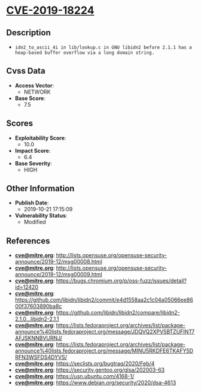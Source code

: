 
# [CVE-2019-18224](http://lists.opensuse.org/opensuse-security-announce/2019-12/msg00008.html)

## Description

- `idn2_to_ascii_4i in lib/lookup.c in GNU libidn2 before 2.1.1 has a heap-based buffer overflow via a long domain string.`

## Cvss Data

- **Access Vector**:
  - NETWORK
- **Base Score**:
  - 7.5

## Scores

- **Exploitability Score**:
  - 10.0
- **Impact Score**:
  - 6.4
- **Base Severity**:
  - HIGH

## Other Information

- **Publish Date**:
  - 2019-10-21 17:15:09
- **Vulnerability Status**:
  - Modified

## References

- **cve@mitre.org**: http://lists.opensuse.org/opensuse-security-announce/2019-12/msg00008.html
- **cve@mitre.org**: http://lists.opensuse.org/opensuse-security-announce/2019-12/msg00009.html
- **cve@mitre.org**: https://bugs.chromium.org/p/oss-fuzz/issues/detail?id=12420
- **cve@mitre.org**: https://github.com/libidn/libidn2/commit/e4d1558aa2c1c04a05066ee8600f37603890ba8c
- **cve@mitre.org**: https://github.com/libidn/libidn2/compare/libidn2-2.1.0...libidn2-2.1.1
- **cve@mitre.org**: https://lists.fedoraproject.org/archives/list/package-announce%40lists.fedoraproject.org/message/JDQVQ2XPV5BTZUFINT7AFJSKNNBVURNJ/
- **cve@mitre.org**: https://lists.fedoraproject.org/archives/list/package-announce%40lists.fedoraproject.org/message/MINU5RKDFE6TKAFY5DRFN3WSFDS4DYVS/
- **cve@mitre.org**: https://seclists.org/bugtraq/2020/Feb/4
- **cve@mitre.org**: https://security.gentoo.org/glsa/202003-63
- **cve@mitre.org**: https://usn.ubuntu.com/4168-1/
- **cve@mitre.org**: https://www.debian.org/security/2020/dsa-4613
